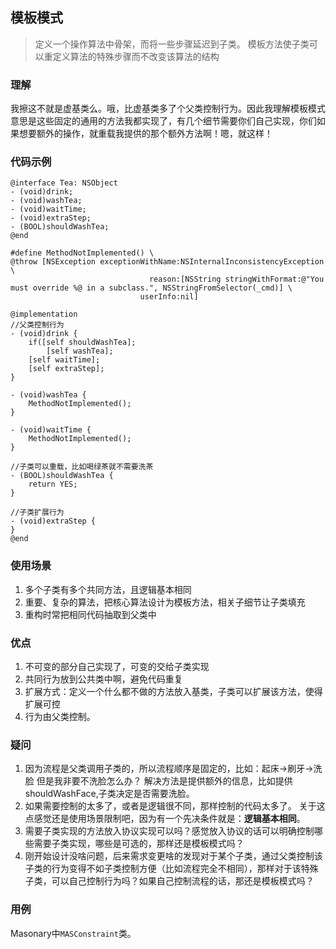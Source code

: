## 模板模式

> 定义一个操作算法中骨架，而将一些步骤延迟到子类。
> 模板方法使子类可以重定义算法的特殊步骤而不改变该算法的结构

### 理解

我擦这不就是虚基类么。哦，比虚基类多了个父类控制行为。因此我理解模板模式意思是这些固定的通用的方法我都实现了，有几个细节需要你们自己实现，你们如果想要额外的操作，就重载我提供的那个额外方法啊！嗯，就这样！

### 代码示例

	@interface Tea: NSObject
	- (void)drink;
	- (void)washTea;
	- (void)waitTime;
	- (void)extraStep;
	- (BOOL)shouldWashTea;
	@end
	
	#define MethodNotImplemented() \
    @throw [NSException exceptionWithName:NSInternalInconsistencyException \
                                   reason:[NSString stringWithFormat:@"You must override %@ in a subclass.", NSStringFromSelector(_cmd)] \
                                 userInfo:nil]
	
	@implementation
	//父类控制行为
	- (void)drink {
		if([self shouldWashTea];
			[self washTea];
		[self waitTime];
		[self extraStep];
	}
	
	- (void)washTea {
		MethodNotImplemented();
	}
	
	- (void)waitTime {
		MethodNotImplemented();
	}
	
	//子类可以重载，比如喝绿茶就不需要洗茶
	- (BOOL)shouldWashTea {
		return YES;
	}
	
	//子类扩展行为
	- (void)extraStep {
	}
	@end
	
### 使用场景
1. 多个子类有多个共同方法，且逻辑基本相同
2. 重要、复杂的算法，把核心算法设计为模板方法，相关子细节让子类填充
3. 重构时常把相同代码抽取到父类中

### 优点
1. 不可变的部分自己实现了，可变的交给子类实现
2. 共同行为放到公共类中啊，避免代码重复
3. 扩展方式：定义一个什么都不做的方法放入基类，子类可以扩展该方法，使得扩展可控
4. 行为由父类控制。

### 疑问
1. 因为流程是父类调用子类的，所以流程顺序是固定的，比如：起床->刷牙->洗脸
但是我非要不洗脸怎么办？
解决方法是提供额外的信息，比如提供shouldWashFace,子类决定是否需要洗脸。
2. 如果需要控制的太多了，或者是逻辑很不同，那样控制的代码太多了。
关于这点感觉还是使用场景限制吧，因为有一个先决条件就是：**逻辑基本相同**。
3. 需要子类实现的方法放入协议实现可以吗？感觉放入协议的话可以明确控制哪些需要子类实现，哪些是可选的，那样还是模板模式吗？
4. 刚开始设计没啥问题，后来需求变更啥的发现对于某个子类，通过父类控制该子类的行为变得不如子类控制方便（比如流程完全不相同），那样对于该特殊子类，可以自己控制行为吗？如果自己控制流程的话，那还是模板模式吗？

### 用例
Masonary中`MASConstraint`类。
	